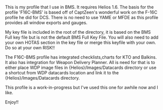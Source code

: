 This is my profile that I use in BMS. It requires Helios 1.6. The basis for the profile 'F16C-BMS' is based off of CaptZeen's wonderful work on the F-16C profile he did for DCS. There is no need to use YAME or MFDE as this profile provides all window exports and gauges.

My key file is included in the root of the directory, it is based on the BMS Full key file but is not the default BMS Full Key File. You will also need to add your own HOTAS section in the key file or merge this keyfile with your own. Do so at your own RISK!!

The F16C-BMS profile has integrated checklists,charts for KTO and Balkins. It also has integration for Weapon Delivery Planner. All is need for that is to either place WDP image files in {Helios}/Images/Datacards directory or use a shortcut from WDP datacards location and link it to the {Helios}/Images/Datacards directory.

This profile is a work-in-progress but I've used this one for awhile now and I like.

Enjoy!!
